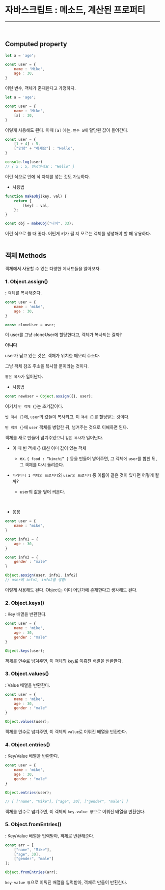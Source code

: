 # 자바스크립트 : 메소드, 계산된 프로퍼티

---
<br>

## Computed property

```jsx
let a = 'age';

const user = {
	name : 'Mike',
	age : 30,
}
```
이런 변수, 객체가 존재한다고 가정하자.
<br>


```jsx
let a = 'age';

const user = {
	name : 'Mike',
	[a] : 30,
}
```
이렇게 사용해도 된다. 이때 `[a]` 에는, `변수 a`에 할당된 값이 들어간다.
<br>


```jsx
const user = {
	[1 + 4] : 5,
	["안녕" + "하세요"] : "Hello",
}

console.log(user)
// { 5 : 5, 안녕하세요 : "Hello" }
```
이런 식으로 안에 식 자체를 넣는 것도 가능하다.
<br>


- 사용법

```jsx
function makeObj(key, val) {
	return {
		[key] : val,
	};
}

const obj = makeObj("나이", 33);
```

이런 식으로 쓸 때 좋다. 어떤게 키가 될 지 모르는 객체를 생성해야 할 때 유용하다.
<br>
<br>

## 객체 Methods

객체에서 사용할 수 있는 다양한 메서드들을 알아보자.
<br>

### 1. Object.assign()

: 객체를 복사해준다.

```jsx
const user = {
	name : 'mike',
	age : 30,
}

const cloneUser = user;
```

이 user를 그냥 cloneUser에 할당한다고, 객체가 복사되는 걸까?

**아니다**

user가 담고 있는 것은, 객체가 위치한 메모리 주소다.

그냥 객체 참조 주소을 복사할 뿐이라는 것이다. 

`얕은 복사`가 일어난다.
<br>

- 사용법

```jsx
const newUser = Object.assign({}, user);
```

여기서 `빈 객체 {}`는 초기값이다. 

`빈 객체 {}`에, `user`의 값들이 복사되고, 이 `객체 {}`를 할당받는 것이다. 

`빈 객체 {}`에 `user` 객체를 병합한 뒤, 넘겨주는 것으로 이해하면 된다.

객체를 새로 만들어 넘겨주었으니 `깊은 복사`가 일어난다.

- 이 때 빈 객체 {} 대신 이미 값이 있는 객체
    - ex. `{ food : “kimchi” }` 등을 만들어 넣어주면, 그 객체에 `user`를 합친 뒤, 그 객체를 다시 돌려준다.

- `파라미터 1 객체의 프로퍼티`와 `user의 프로퍼티` 중 이름이 같은 것이 있다면 어떻게 될까?
    - user의 값을 덮어 씌운다.
<br>

- 응용

```jsx
const user = {
	name : "mike",
}

const info1 = {
	age : 30,
}

const info2 = {
	gender : "male"
}

Object.assign(user, info1, info2)
// user에 info1, info2를 병합!
```

이렇게 사용해도 된다. Object는 이미 어딘가에 존재한다고 생각해도 된다. 
<br>

### 2. Object.keys()

: Key 배열을 반환한다. 

```jsx
const user = {
	name : 'mike',
	age : 30,
	gender : "male"
}

Object.keys(user);
```

객체를 인수로 넘겨주면, 이 객체의 `key`로 이뤄진 배열을 반환한다.
<br>

### 3. Object.values()

: Value 배열을 반환한다. 

```jsx
const user = {
	name : 'mike',
	age : 30,
	gender : "male"
}

Object.values(user);
```

객체를 인수로 넘겨주면, 이 객체의 `value`로 이뤄진 배열을 반환한다.
<br>

### 4. Object.entries()

: Key/Value 배열을 반환한다. 

```jsx
const user = {
	name : 'mike',
	age : 30,
	gender : "male"
}

Object.entries(user);

// [ ["name", "Mike"], ["age", 30], ["gender", "male"] ]
```

객체를 인수로 넘겨주면, 이 객체의 `key-value 쌍`으로 이뤄진 배열을 반환한다.
<br>

### 5. Object.fromEntries()

: Key/Value 배열을 입력받아, 객체로 반환해준다.

```jsx
const arr = [
	["name", "Mike"],
	["age", 30],
	["gender", "male"]
];

Object.fromEntries(arr);
```

 `key-value 쌍`으로 이뤄진 배열을 입력받아, 객체로 만들어 반환한다.
 
<br>
<br>
